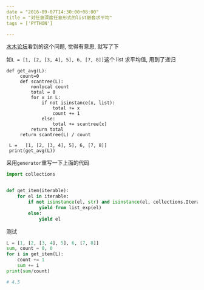 ```yaml
---
date = "2016-09-07T14:30:00+08:00"
title = "对任意深度任意形式的list嵌套求平均"
tags = ['PYTHON']

---
```


[水木论坛](http://www.newsmth.net/nForum/#!article/Python/134174)看到的这个问题, 觉得有意思, 就写了下

如`L = [1, [2, [3, 4], 5], 6, [7, 8]]`这个 list
求平均值, 用到了递归

```
def get_avg(L): 
     count=0
     def scantree(L): 
         nonlocal count 
         total = 0
         for x in L: 
             if not isinstance(x, list): 
                 total += x 
                 count += 1
             else: 
                 total += scantree(x) 
         return total 
     return scantree(L) / count 

 L =   [1, [2, [3, 4], 5], 6, [7, 8]]
 print(get_avg(L)) 
```

采用`generator`重写一下上面的代码

```python
import collections


def get_item(iterable):
    for el in iterable:
        if not isinstance(el, str) and isinstance(el, collections.Iterable):
            yield from list_exp(el)
        else:
            yield el
```

测试

```python
L = [1, [2, [3, 4], 5], 6, [7, 8]]
sum, count = 0, 0
for i in get_item(L):
    count += 1
    sum += i
print(sum/count)

# 4.5
```

